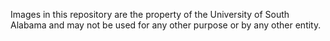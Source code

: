 Images in this repository are the property of the University of South Alabama and may not be used for any other purpose or by any other entity. 

